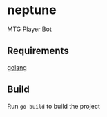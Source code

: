 # neptune
MTG Player Bot

## Requirements
[golang](https://golang.org/dl/)

## Build
Run `go build` to build the project
